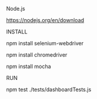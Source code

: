 Node.js


https://nodejs.org/en/download


INSTALL


npm install selenium-webdriver


npm install chromedriver


npm install mocha


RUN


npm test ./tests/dashboardTests.js
